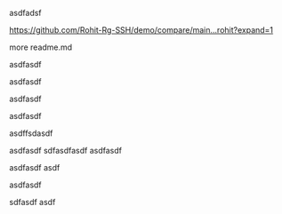 asdfadsf

https://github.com/Rohit-Rg-SSH/demo/compare/main...rohit?expand=1

more readme.md

asdfasdf

asdfasdf

asdfasdf

asdfasdf

asdffsdasdf

asdfasdf sdfasdfasdf asdfasdf

asdfasdf asdf

asdfasdf

sdfasdf asdf
